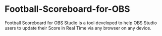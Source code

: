 # Football-Scoreboard-for-OBS
Football Scoreboard for OBS Studio is a tool developed to help OBS Studio users to update their Score in Real Time via any browser on any device.
